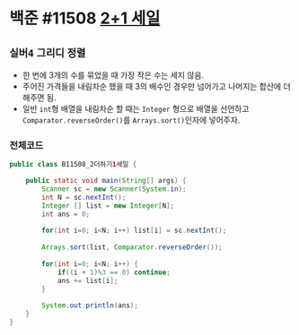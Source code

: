 # 백준 #11508 [2+1 세일](https://www.acmicpc.net/problem/11508)
`실버4` `그리디` `정렬`
---
- 한 번에 3개의 수를 묶었을 때 가장 작은 수는 세지 않음.
- 주어진 가격들을 내림차순 했을 때 3의 배수인 경우만 넘어가고 나머지는 합산에 더해주면 됨.
- 일반 `int`형 배열을 내림차순 할 때는 `Integer` 형으로 배열을 선언하고 `Comparator.reverseOrder()`를 `Arrays.sort()`인자에 넣어주자.

### 전체코드
```java
public class B11508_2더하기1세일 {

	public static void main(String[] args) {
		Scanner sc = new Scanner(System.in);
		int N = sc.nextInt();
		Integer [] list = new Integer[N];
		int ans = 0;
		
		for(int i=0; i<N; i++) list[i] = sc.nextInt();
		
		Arrays.sort(list, Comparator.reverseOrder());
		
		for(int i=0; i<N; i++) {
			if((i + 1)%3 == 0) continue;
			ans += list[i];
		}
		
		System.out.println(ans);
	}
}

```
